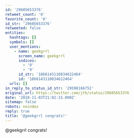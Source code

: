 ```yaml
---
id: '29605653376'
retweet_count: '0'
favorite_count: '0'
id_str: '29605653376'
retweeted: false
entities:
  hashtags: []
  symbols: []
  user_mentions:
    - name: geekgrrl
      screen_name: geekgrrl
      indices:
        - '0'
        - '9'
      id_str: '1866143110834622464'
      id: '1866143110834622464'
  urls: []
in_reply_to_status_id_str: '29598166752'
original_url: https://twitter.com/jth/status/29605653376
date: '2010-11-03T21:02:15.000Z'
sitemap: false
robots: noindex
reply: true
title: '@geekgrrl congrats!'
---
```


@geekgrrl congrats!